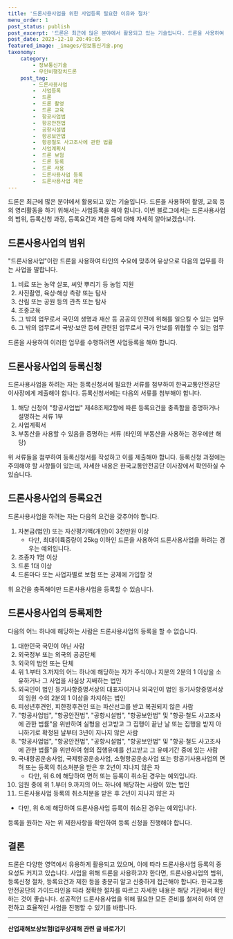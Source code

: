 ```yaml
---
title: '드론사용사업을 위한 사업등록 필요한 이유와 절차'
menu_order: 1
post_status: publish
post_excerpt: '드론은 최근에 많은 분야에서 활용되고 있는 기술입니다. 드론을 사용하여 촬영, 교육 등의 영리활동을 하기 위해서는 사업등록을 해야 합니다. 이번 블로그에서는 드론사용사업의 범위, 등록신청 과정, 등록요건과 제한 등에 대해 자세히 알아보겠습니다.'
post_date: 2023-12-18 20:49:05
featured_image: _images/정보통신기술.png
taxonomy:
    category:
        - 정보통신기술
        - 무인비행장치드론
    post_tag:
        - 드론사용사업
        -  사업등록
        -  드론
        -  드론 촬영
        -  드론 교육
        -  항공사업법
        -  항공안전법
        -  공항시설법
        -  항공보안법
        -  항공철도 사고조사에 관한 법률
        -  사업계획서
        -  드론 보험
        -  드론 등록
        -  드론 사용
        -  드론사용사업 등록
        -  드론사용사업 제한
---
```



드론은 최근에 많은 분야에서 활용되고 있는 기술입니다. 드론을 사용하여 촬영, 교육 등의 영리활동을 하기 위해서는 사업등록을 해야 합니다. 이번 블로그에서는 드론사용사업의 범위, 등록신청 과정, 등록요건과 제한 등에 대해 자세히 알아보겠습니다.

## 드론사용사업의 범위

"드론사용사업"이란 드론을 사용하여 타인의 수요에 맞추어 유상으로 다음의 업무를 하는 사업을 말합니다.

1. 비료 또는 농약 살포, 씨앗 뿌리기 등 농업 지원
2. 사진촬영, 육상·해상 측량 또는 탐사
3. 산림 또는 공원 등의 관측 또는 탐사
4. 조종교육
5. 그 밖의 업무로서 국민의 생명과 재산 등 공공의 안전에 위해를 일으킬 수 있는 업무
6. 그 밖의 업무로서 국방·보안 등에 관련된 업무로서 국가 안보를 위협할 수 있는 업무

드론을 사용하여 이러한 업무를 수행하려면 사업등록을 해야 합니다.

## 드론사용사업의 등록신청

드론사용사업을 하려는 자는 등록신청서에 필요한 서류를 첨부하여 한국교통안전공단 이사장에게 제출해야 합니다. 등록신청서에는 다음의 서류를 첨부해야 합니다.

1. 해당 신청이 "항공사업법" 제48조제2항에 따른 등록요건을 충족함을 증명하거나 설명하는 서류 1부
2. 사업계획서
3. 부동산을 사용할 수 있음을 증명하는 서류 (타인의 부동산을 사용하는 경우에만 해당)

위 서류들을 첨부하여 등록신청서를 작성하고 이를 제출해야 합니다. 등록신청 과정에는 주의해야 할 사항들이 있는데, 자세한 내용은 한국교통안전공단 이사장에서 확인하실 수 있습니다.

## 드론사용사업의 등록요건

드론사용사업을 하려는 자는 다음의 요건을 갖추어야 합니다.

1. 자본금(법인) 또는 자산평가액(개인)이 3천만원 이상
   - 다만, 최대이륙중량이 25kg 이하인 드론을 사용하여 드론사용사업을 하려는 경우는 예외입니다.
2. 조종자 1명 이상
3. 드론 1대 이상
4. 드론마다 또는 사업자별로 보험 또는 공제에 가입할 것

위 요건을 충족해야만 드론사용사업을 등록할 수 있습니다.

## 드론사용사업의 등록제한

다음의 어느 하나에 해당하는 사람은 드론사용사업의 등록을 할 수 없습니다.

1. 대한민국 국민이 아닌 사람
2. 외국정부 또는 외국의 공공단체
3. 외국의 법인 또는 단체
4. 위 1.부터 3.까지의 어느 하나에 해당하는 자가 주식이나 지분의 2분의 1 이상을 소유하거나 그 사업을 사실상 지배하는 법인
5. 외국인이 법인 등기사항증명서상의 대표자이거나 외국인이 법인 등기사항증명서상의 임원 수의 2분의 1 이상을 차지하는 법인
6. 피성년후견인, 피한정후견인 또는 파산선고를 받고 복권되지 않은 사람
7. "항공사업법", "항공안전법", "공항시설법", "항공보안법" 및 "항공·철도 사고조사에 관한 법률"을 위반하여 실형을 선고받고 그 집행이 끝난 날 또는 집행을 받지 아니하기로 확정된 날부터 3년이 지나지 않은 사람
8. "항공사업법", "항공안전법", "공항시설법", "항공보안법" 및 "항공·철도 사고조사에 관한 법률"을 위반하여 형의 집행유예를 선고받고 그 유예기간 중에 있는 사람
9. 국내항공운송사업, 국제항공운송사업, 소형항공운송사업 또는 항공기사용사업의 면허 또는 등록의 취소처분을 받은 후 2년이 지나지 않은 자
   - 다만, 위 6.에 해당하여 면허 또는 등록이 취소된 경우는 예외입니다.
10. 임원 중에 위 1.부터 9.까지의 어느 하나에 해당하는 사람이 있는 법인
11. 드론사용사업 등록의 취소처분을 받은 후 2년이 지나지 않은 자
   - 다만, 위 6.에 해당하여 드론사용사업 등록이 취소된 경우는 예외입니다.

등록을 원하는 자는 위 제한사항을 확인하여 등록 신청을 진행해야 합니다.

## 결론

드론은 다양한 영역에서 유용하게 활용되고 있으며, 이에 따라 드론사용사업 등록의 중요성도 커지고 있습니다. 사업을 위해 드론을 사용하고자 한다면, 드론사용사업의 범위, 등록신청 절차, 등록요건과 제한 등을 충분히 알고 신중하게 접근해야 합니다. 한국교통안전공단의 가이드라인을 따라 정확한 절차를 따르고 자세한 내용은 해당 기관에서 확인하는 것이 좋습니다. 성공적인 드론사용사업을 위해 필요한 모든 준비를 철저히 하여 안전하고 효율적인 사업을 진행할 수 있기를 바랍니다.
<!-- wp:separator -->
<hr class="wp-block-separator has-alpha-channel-opacity"/>
<!-- /wp:separator -->

<!-- wp:group {"backgroundColor":"base","layout":{"type":"constrained"}} -->
<div class="wp-block-group has-base-background-color has-background"><!-- wp:paragraph {"align":"center","fontSize":"medium"} -->
<p class="has-text-align-center has-large-font-size"><strong>산업재해보상보험Ⅰ업무상재해 관련 글 바로가기</strong></p>
<!-- /wp:paragraph -->


<!-- wp:latest-posts
{"categories":[{"id":10860,"count":19,"description":"","link":"https://uknowlaw.com/category/%ec%82%b0%ec%97%85%ec%9e%ac%ed%95%b4%eb%b3%b4%ec%83%81%eb%b3%b4%ed%97%98%e2%85%b0%ec%97%85%eb%ac%b4%ec%83%81%ec%9e%ac%ed%95%b4/","name":"산업재해보상보험Ⅰ업무상재해","slug":"산업재해보상보험Ⅰ업무상재해","taxonomy":"category","parent":0,"meta":[],"_links":{"self":[{"href":"https://uknowlaw.com/wp-json/wp/v2/categories/10860"}],"collection":[{"href":"https://uknowlaw.com/wp-json/wp/v2/categories"}],"about":[{"href":"https://uknowlaw.com/wp-json/wp/v2/taxonomies/category"}],"wp:post_type":[{"href":"https://uknowlaw.com/wp-json/wp/v2/posts?categories=10860"}],"curies":[{"name":"wp","href":"https://api.w.org/{rel}","templated":true}]}}],"postsToShow":100,"excerptLength":28,"postLayout":"grid","columns":2,"featuredImageAlign":"left","featuredImageSizeSlug":"large","fontSize":"small"} /--></div>
<!-- /wp:group -->